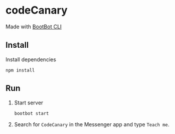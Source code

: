 # codeCanary

Made with [BootBot CLI](https://github.com/Charca/bootbot-cli)

## Install

Install dependencies

```
npm install
```

## Run

1. Start server

    ```
    bootbot start
    ```

2. Search for `CodeCanary` in the Messenger app and type `Teach me`.
